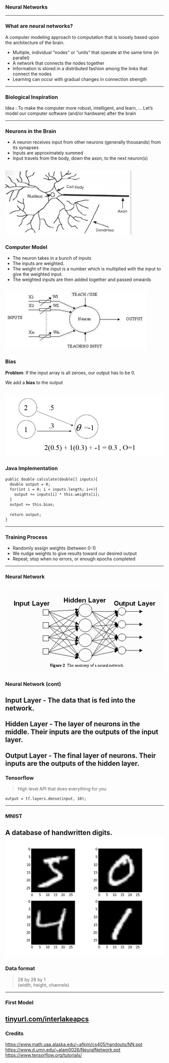 ### Neural Networks
---
### What are neural networks?

A computer modeling approach to computation that is loosely based upon the architecture of the brain.

* Multiple, individual “nodes” or “units” that operate at the same time (in parallel)
* A network that connects the nodes together
* Information is stored in a distributed fashion among the links that connect the nodes
* Learning can occur with gradual changes in connection strength
---
### Biological Inspiration

Idea : To make the computer more robust, intelligent, and learn, …
Let’s model our computer software (and/or hardware) after the brain

---
### Neurons in the Brain
* A neuron receives input from other neurons (generally thousands) from its synapses
* Inputs are approximately summed
* Input travels from the body, down the axon, to the next neuron(s)

![Neuron](gitpitch/img/neuron.jpg)
---
### Computer Model
* The neuron takes in a bunch of inputs
* The inputs are weighted.
* The weight of the input is a number which is multiplied with the input to give the weighted input. 
* The weighted inputs are then added together and passed onwards

![MCP Neuron](gitpitch/img/mcp_neuron.jpg)
---
### Bias
**Problem**: If the input array is all zeroes, our output has to be 0.

We add a **bias** to the output

![Neuron](gitpitch/img/neuron_example.jpg)
---
### Java Implementation
```
public double calculate(double[] inputs){
  double output = 0;
  for(int i = 0; i < inputs.length; i++){
    output += inputs[i] * this.weights[i];
  }
  output += this.bias;
  
  return output;
}
```
---
### Training Process
* Randomly assign weights (between 0-1)
* We nudge weights to give results toward our desired output
* Repeat; stop when no errors, or enough epochs completed
---
### Neural Network 
![Neural Network](gitpitch/img/nn.jpg)
---
### Neural Network (cont)
**Input Layer** - The data that is fed into the network.  
<br>
**Hidden Layer** - The layer of neurons in the middle. Their inputs are the outputs of the input layer.  
<br>
**Output Layer** - The final layer of neurons. Their inputs are the outputs of the hidden layer.
---
### Tensorflow
> High level API that does everything for you
```
output = tf.layers.dense(input, 10);
```
---
### MNIST
A database of handwritten digits.  
![MNIST](gitpitch/img/mnist.jpg)
---
### Data format
>28 by 28 by 1  
(width, height, channels)
---
### First Model
[tinyurl.com/interlakeapcs](https://interlake-ssm.herokuapp.com/)
---
### Credits
https://www.math.uaa.alaska.edu/~afkjm/cs405/handouts/NN.ppt
https://www.d.umn.edu/~alam0026/NeuralNetwork.ppt
https://www.tensorflow.org/tutorials/
